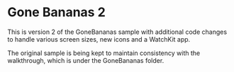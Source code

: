 Gone Bananas 2
==============

This is version 2 of the GoneBananas sample with additional code changes to handle various screen sizes, new icons and a WatchKit app.

The original sample is being kept to maintain consistency with the walkthrough, which is under the GoneBananas folder.
